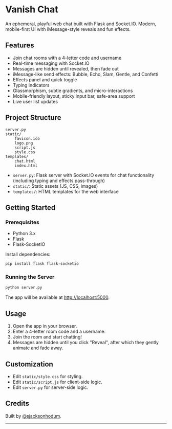 # Vanish Chat

An ephemeral, playful web chat built with Flask and Socket.IO. Modern, mobile-first UI with iMessage-style reveals and fun effects.

## Features

- Join chat rooms with a 4-letter code and username
- Real-time messaging with Socket.IO
- Messages are hidden until revealed, then fade out
- iMessage-like send effects: Bubble, Echo, Slam, Gentle, and Confetti
- Effects panel and quick toggle
- Typing indicators
- Glassmorphism, subtle gradients, and micro-interactions
- Mobile-friendly layout, sticky input bar, safe-area support
- Live user list updates

## Project Structure

```
server.py
static/
    favicon.ico
    logo.png
    script.js
    style.css
templates/
    chat.html
    index.html
```

- `server.py`: Flask server with Socket.IO events for chat functionality (including typing and effects pass-through)
- `static/`: Static assets (JS, CSS, images)
- `templates/`: HTML templates for the web interface

## Getting Started

### Prerequisites

- Python 3.x
- Flask
- Flask-SocketIO

Install dependencies:

```sh
pip install flask flask-socketio
```

### Running the Server

```sh
python server.py
```

The app will be available at [http://localhost:5000](http://localhost:5000).

## Usage

1. Open the app in your browser.
2. Enter a 4-letter room code and a username.
3. Join the room and start chatting!
4. Messages are hidden until you click "Reveal", after which they gently animate and fade away.

## Customization

- Edit `static/style.css` for styling.
- Edit `static/script.js` for client-side logic.
- Edit `server.py` for server-side logic.

## Credits

Built by [@sjacksonhodum](https://github.com/sjacksonhodum).

---